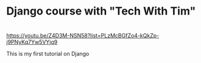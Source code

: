 #
# Django course with "Tech With Tim"
#

https://youtu.be/Z4D3M-NSN58?list=PLzMcBGfZo4-kQkZp-j9PNyKq7Yw5VYjq9

This is my first tutorial on Django
